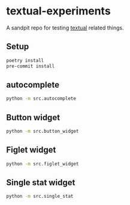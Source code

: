 # textual-experiments

A sandpit repo for testing [textual](https://github.com/willmcgugan) related things.

## Setup

``` bash
poetry install
pre-commit install
```

## autocomplete

``` bash
python -m src.autocomplete
```

## Button widget

``` bash
python -m src.button_widget
```

## Figlet widget

``` bash
python -m src.figlet_widget
```

## Single stat widget

``` bash
python -m src.single_stat
```
